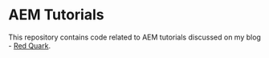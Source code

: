 # AEM Tutorials

This repository contains code related to AEM tutorials discussed on my blog - [Red Quark](https://redquark.org).